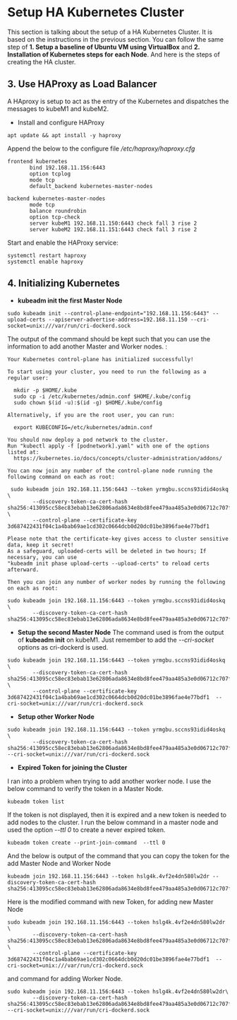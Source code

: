 # Setup HA Kubernetes Cluster

This section is talking about the setup of a HA Kubernetes Cluster. It is based on the instructions in the previous section. You can follow the same step of **1. Setup a baseline of Ubuntu VM using VirtualBox** and **2. Installation of Kubernetes steps for each Node**. And here is the steps of creating the HA cluster.

## 3. Use HAProxy as Load Balancer
A HAproxy is setup to act as the entry of the Kubernetes and dispatches the messages to kubeM1 and kubeM2.

 - Install and configure HAProxy
 ```Shell
 apt update && apt install -y haproxy
 ```
Append the below to the configure file */etc/haproxy/haproxy.cfg*
 ```Shell
frontend kubernetes
        bind 192.168.11.156:6443
        option tcplog
        mode tcp
        default_backend kubernetes-master-nodes

backend kubernetes-master-nodes
        mode tcp
        balance roundrobin
        option tcp-check
        server kubeM1 192.168.11.150:6443 check fall 3 rise 2
        server kubeM2 192.168.11.151:6443 check fall 3 rise 2

 ```
Start and enable the HAProxy service:
```Shell
systemctl restart haproxy
systemctl enable haproxy
```

## 4. Initializing Kubernetes

- **kubeadm init the first Master Node**
```Shell
sudo kubeadm init --control-plane-endpoint="192.168.11.156:6443" --upload-certs --apiserver-advertise-address=192.168.11.150 --cri-socket=unix:///var/run/cri-dockerd.sock
```
The output of the command should be kept such that you can use the information to add another Master and Worker nodes. :
```Shell
Your Kubernetes control-plane has initialized successfully!

To start using your cluster, you need to run the following as a regular user:

  mkdir -p $HOME/.kube
  sudo cp -i /etc/kubernetes/admin.conf $HOME/.kube/config
  sudo chown $(id -u):$(id -g) $HOME/.kube/config

Alternatively, if you are the root user, you can run:

  export KUBECONFIG=/etc/kubernetes/admin.conf

You should now deploy a pod network to the cluster.
Run "kubectl apply -f [podnetwork].yaml" with one of the options listed at:
  https://kubernetes.io/docs/concepts/cluster-administration/addons/

You can now join any number of the control-plane node running the following command on each as root:

 sudo kubeadm join 192.168.11.156:6443 --token yrmgbu.sccns93idid4oskq \
        --discovery-token-ca-cert-hash sha256:413095cc58ec83ebab13e62806ada8634e8bd8fee479aa485a3e0d06712c707f \
        --control-plane --certificate-key 3d687422431f04c1a4bab69ae1cd302c0664dcb0d20dc01be3896fae4e77bdf1

Please note that the certificate-key gives access to cluster sensitive data, keep it secret!
As a safeguard, uploaded-certs will be deleted in two hours; If necessary, you can use
"kubeadm init phase upload-certs --upload-certs" to reload certs afterward.

Then you can join any number of worker nodes by running the following on each as root:

sudo kubeadm join 192.168.11.156:6443 --token yrmgbu.sccns93idid4oskq \
        --discovery-token-ca-cert-hash sha256:413095cc58ec83ebab13e62806ada8634e8bd8fee479aa485a3e0d06712c707f
```

- **Setup the second Master Node**
The command used is from the output of **kubeadm init** on kubeM1. Just remember to add the *--cri-socket* options as cri-dockerd is used.
```Shell
sudo kubeadm join 192.168.11.156:6443 --token yrmgbu.sccns93idid4oskq \
        --discovery-token-ca-cert-hash sha256:413095cc58ec83ebab13e62806ada8634e8bd8fee479aa485a3e0d06712c707f \
        --control-plane --certificate-key 3d687422431f04c1a4bab69ae1cd302c0664dcb0d20dc01be3896fae4e77bdf1  --cri-socket=unix:///var/run/cri-dockerd.sock
```

- **Setup other Worker Node**

```Shell
sudo kubeadm join 192.168.11.156:6443 --token yrmgbu.sccns93idid4oskq \
        --discovery-token-ca-cert-hash sha256:413095cc58ec83ebab13e62806ada8634e8bd8fee479aa485a3e0d06712c707f  --cri-socket=unix:///var/run/cri-dockerd.sock
```

- **Expired Token for joining the Cluster**  

I ran into a problem when trying to add another worker node. I use the below command to verify the token in a Master Node.
```Shell
kubeadm token list
```
If the token is not displayed, then it is expired and a new token is needed to add nodes to the cluster. I run the below command in a master node and used the option *--ttl 0* to create a never expired token.
```Shell
kubeadm token create --print-join-command  --ttl 0
```
And the below is output of the command that you can copy the token for the add Master Node and Worker Node
```Shell
kubeadm join 192.168.11.156:6443 --token hslg4k.4vf2e4dn580lw2dr --discovery-token-ca-cert-hash sha256:413095cc58ec83ebab13e62806ada8634e8bd8fee479aa485a3e0d06712c707f
```
Here is the modified command with new Token, for adding new Master Node

```Shell
sudo kubeadm join 192.168.11.156:6443 --token hslg4k.4vf2e4dn580lw2dr \
        --discovery-token-ca-cert-hash sha256:413095cc58ec83ebab13e62806ada8634e8bd8fee479aa485a3e0d06712c707f \
        --control-plane --certificate-key 3d687422431f04c1a4bab69ae1cd302c0664dcb0d20dc01be3896fae4e77bdf1  --cri-socket=unix:///var/run/cri-dockerd.sock
```
and command for adding Worker Node.
```Shell
sudo kubeadm join 192.168.11.156:6443 --token hslg4k.4vf2e4dn580lw2dr\
        --discovery-token-ca-cert-hash sha256:413095cc58ec83ebab13e62806ada8634e8bd8fee479aa485a3e0d06712c707f  --cri-socket=unix:///var/run/cri-dockerd.sock
```
